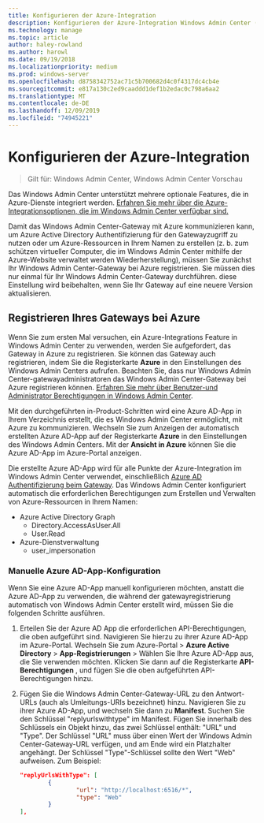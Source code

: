 ```yaml
---
title: Konfigurieren der Azure-Integration
description: Konfigurieren der Azure-Integration Windows Admin Center (Project Honolulu). Verbinden Ihres Windows Admin Center-Gateways mit Azure.
ms.technology: manage
ms.topic: article
author: haley-rowland
ms.author: harowl
ms.date: 09/19/2018
ms.localizationpriority: medium
ms.prod: windows-server
ms.openlocfilehash: d8758342752ac71c5b700682d4c0f4317dc4cb4e
ms.sourcegitcommit: e817a130c2ed9caaddd1def1b2edac0c798a6aa2
ms.translationtype: MT
ms.contentlocale: de-DE
ms.lasthandoff: 12/09/2019
ms.locfileid: "74945221"
---
```

# <a name="configuring-azure-integration"></a>Konfigurieren der Azure-Integration

>Gilt für: Windows Admin Center, Windows Admin Center Vorschau

Das Windows Admin Center unterstützt mehrere optionale Features, die in Azure-Dienste integriert werden. [Erfahren Sie mehr über die Azure-Integrationsoptionen, die im Windows Admin Center verfügbar sind.](../plan/azure-integration-options.md)

Damit das Windows Admin Center-Gateway mit Azure kommunizieren kann, um Azure Active Directory Authentifizierung für den Gatewayzugriff zu nutzen oder um Azure-Ressourcen in Ihrem Namen zu erstellen (z. b. zum schützen virtueller Computer, die im Windows Admin Center mithilfe der Azure-Website verwaltet werden Wiederherstellung), müssen Sie zunächst Ihr Windows Admin Center-Gateway bei Azure registrieren. Sie müssen dies nur einmal für Ihr Windows Admin Center-Gateway durchführen. diese Einstellung wird beibehalten, wenn Sie Ihr Gateway auf eine neuere Version aktualisieren.

## <a name="register-your-gateway-with-azure"></a>Registrieren Ihres Gateways bei Azure

Wenn Sie zum ersten Mal versuchen, ein Azure-Integrations Feature in Windows Admin Center zu verwenden, werden Sie aufgefordert, das Gateway in Azure zu registrieren. Sie können das Gateway auch registrieren, indem Sie die Registerkarte **Azure** in den Einstellungen des Windows Admin Centers aufrufen. Beachten Sie, dass nur Windows Admin Center-gatewayadministratoren das Windows Admin Center-Gateway bei Azure registrieren können. [Erfahren Sie mehr über Benutzer-und Administrator Berechtigungen in Windows Admin Center](../configure/user-access-control.md#gateway-access-role-definitions).

Mit den durchgeführten in-Product-Schritten wird eine Azure AD-App in Ihrem Verzeichnis erstellt, die es Windows Admin Center ermöglicht, mit Azure zu kommunizieren. Wechseln Sie zum Anzeigen der automatisch erstellten Azure AD-App auf der Registerkarte **Azure** in den Einstellungen des Windows Admin Centers. Mit der **Ansicht in Azure** können Sie die Azure AD-App im Azure-Portal anzeigen. 

Die erstellte Azure AD-App wird für alle Punkte der Azure-Integration im Windows Admin Center verwendet, einschließlich [Azure AD Authentifizierung beim Gateway](../configure/user-access-control.md#azure-active-directory). Das Windows Admin Center konfiguriert automatisch die erforderlichen Berechtigungen zum Erstellen und Verwalten von Azure-Ressourcen in Ihrem Namen:

- Azure Active Directory Graph
    - Directory.AccessAsUser.All
    - User.Read
- Azure-Dienstverwaltung
    - user_impersonation

### <a name="manual-azure-ad-app-configuration"></a>Manuelle Azure AD-App-Konfiguration

Wenn Sie eine Azure AD-App manuell konfigurieren möchten, anstatt die Azure AD-App zu verwenden, die während der gatewayregistrierung automatisch von Windows Admin Center erstellt wird, müssen Sie die folgenden Schritte ausführen.

1. Erteilen Sie der Azure AD App die erforderlichen API-Berechtigungen, die oben aufgeführt sind. Navigieren Sie hierzu zu ihrer Azure AD-App im Azure-Portal. Wechseln Sie zum Azure-Portal > **Azure Active Directory** > **App-Registrierungen** > Wählen Sie Ihre Azure AD-App aus, die Sie verwenden möchten. Klicken Sie dann auf die Registerkarte **API-Berechtigungen** , und fügen Sie die oben aufgeführten API-Berechtigungen hinzu.
2. Fügen Sie die Windows Admin Center-Gateway-URL zu den Antwort-URLs (auch als Umleitungs-URIs bezeichnet) hinzu. Navigieren Sie zu ihrer Azure AD-App, und wechseln Sie dann zu **Manifest**. Suchen Sie den Schlüssel "replyurlswithtype" im Manifest. Fügen Sie innerhalb des Schlüssels ein Objekt hinzu, das zwei Schlüssel enthält: "URL" und "Type". Der Schlüssel "URL" muss über einen Wert der Windows Admin Center-Gateway-URL verfügen, und am Ende wird ein Platzhalter angehängt. Der Schlüssel "Type"-Schlüssel sollte den Wert "Web" aufweisen. Zum Beispiel:

    ```json
    "replyUrlsWithType": [
            {
                    "url": "http://localhost:6516/*",
                    "type": "Web"
            }
    ],
    ```
